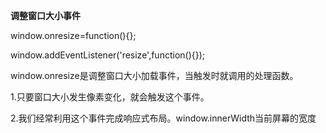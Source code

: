 **调整窗口大小事件**

window.onresize=function(){};

window.addEventListener('resize',function(){});

window.onresize是调整窗口大小加载事件，当触发时就调用的处理函数。

1.只要窗口大小发生像素变化，就会触发这个事件。

2.我们经常利用这个事件完成响应式布局。window.innerWidth当前屏幕的宽度

